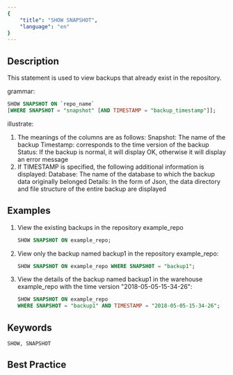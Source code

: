 ```yaml
---
{
    "title": "SHOW SNAPSHOT",
    "language": "en"
}
---
```


<!--
Licensed to the Apache Software Foundation (ASF) under one
or more contributor license agreements.  See the NOTICE file
distributed with this work for additional information
regarding copyright ownership.  The ASF licenses this file
to you under the Apache License, Version 2.0 (the
"License"); you may not use this file except in compliance
with the License.  You may obtain a copy of the License at

  http://www.apache.org/licenses/LICENSE-2.0

Unless required by applicable law or agreed to in writing,
software distributed under the License is distributed on an
"AS IS" BASIS, WITHOUT WARRANTIES OR CONDITIONS OF ANY
KIND, either express or implied.  See the License for the
specific language governing permissions and limitations
under the License.
-->



## Description

This statement is used to view backups that already exist in the repository.

grammar:

```sql
SHOW SNAPSHOT ON `repo_name`
[WHERE SNAPSHOT = "snapshot" [AND TIMESTAMP = "backup_timestamp"]];
```

illustrate:

1. The meanings of the columns are as follows:
              Snapshot: The name of the backup
              Timestamp: corresponds to the time version of the backup
              Status: If the backup is normal, it will display OK, otherwise it will display an error message
2. If TIMESTAMP is specified, the following additional information is displayed:
                            Database: The name of the database to which the backup data originally belonged
                            Details: In the form of Json, the data directory and file structure of the entire backup are displayed

## Examples

1. View the existing backups in the repository example_repo

   ```sql
   SHOW SNAPSHOT ON example_repo;
   ```

2. View only the backup named backup1 in the repository example_repo:

   ```sql
   SHOW SNAPSHOT ON example_repo WHERE SNAPSHOT = "backup1";
   ```

3. View the details of the backup named backup1 in the warehouse example_repo with the time version "2018-05-05-15-34-26":

   ```sql
   SHOW SNAPSHOT ON example_repo
   WHERE SNAPSHOT = "backup1" AND TIMESTAMP = "2018-05-05-15-34-26";
   ```

## Keywords

    SHOW, SNAPSHOT

## Best Practice

